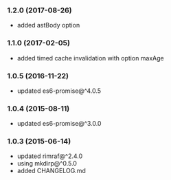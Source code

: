 ### 1.2.0 (2017-08-26)

* added astBody option

### 1.1.0 (2017-02-05)

* added timed cache invalidation with option maxAge

### 1.0.5 (2016-11-22)

* updated es6-promise@^4.0.5

### 1.0.4 (2015-08-11)

* updated es6-promise@^3.0.0

### 1.0.3 (2015-06-14)

* updated rimraf@^2.4.0
* using mkdirp@^0.5.0
* added CHANGELOG.md
